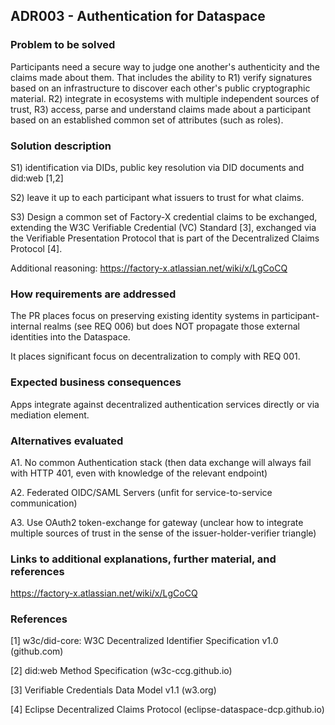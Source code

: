 ## ADR003 - Authentication for Dataspace

### Problem to be solved

Participants need a secure way to judge one another's authenticity and the claims made about them. That includes the ability to
R1) verify signatures based on an infrastructure to discover each other's public cryptographic material.
R2) integrate in ecosystems with multiple independent sources of trust,
R3) access, parse and understand claims made about a participant based on an established common set of attributes (such as roles).

### Solution description

S1) identification via DIDs, public key resolution via DID documents and did:web [1,2]

S2) leave it up to each participant what issuers to trust for what claims.

S3) Design a common set of Factory-X credential claims to be exchanged, extending the W3C Verifiable Credential (VC) Standard [3], exchanged via the Verifiable Presentation Protocol that is part of the Decentralized Claims Protocol [4].

Additional reasoning: https://factory-x.atlassian.net/wiki/x/LgCoCQ

### How requirements are addressed

The PR places focus on preserving existing identity systems in participant-internal realms (see REQ 006) but does NOT propagate those external identities into the Dataspace.

It places significant focus on decentralization to comply with REQ 001.

### Expected business consequences

Apps integrate against decentralized authentication services directly or via mediation element.

### Alternatives evaluated

A1. No common Authentication stack (then data exchange will always fail with HTTP 401, even with knowledge of the relevant endpoint)

A2. Federated OIDC/SAML Servers (unfit for service-to-service communication)

A3. Use OAuth2 token-exchange for gateway (unclear how to integrate multiple sources of trust in the sense of the issuer-holder-verifier triangle)

### Links to additional explanations, further material, and references

https://factory-x.atlassian.net/wiki/x/LgCoCQ

### References



[1] w3c/did-core: W3C Decentralized Identifier Specification v1.0 (github.com)

[2] did:web Method Specification (w3c-ccg.github.io)

[3] Verifiable Credentials Data Model v1.1 (w3.org)

[4] Eclipse Decentralized Claims Protocol (eclipse-dataspace-dcp.github.io)